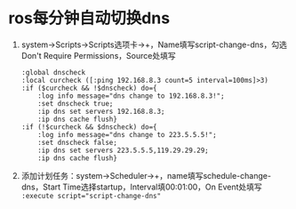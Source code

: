 # ros每分钟自动切换dns

1. system->Scripts->Scripts选项卡->+，Name填写script-change-dns，勾选Don't Require Permissions，Source处填写

    ```routeros
    :global dnscheck
    :local curcheck ([:ping 192.168.8.3 count=5 interval=100ms]>3)
    :if ($curcheck && !$dnscheck) do={
        :log info message="dns change to 192.168.8.3!";
        :set dnscheck true;
        :ip dns set servers 192.168.8.3;
        :ip dns cache flush}
    :if (!$curcheck && $dnscheck) do={
        :log info message="dns change to 223.5.5.5!";
        :set dnscheck false;
        :ip dns set servers 223.5.5.5,119.29.29.29;
        :ip dns cache flush}
    ```

2. 添加计划任务：system->Scheduler->+，name填写schedule-change-dns，Start Time选择startup，Interval填00:01:00，On Event处填写
```:execute script="script-change-dns"```
